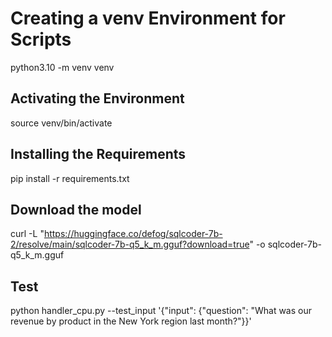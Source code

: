 # Creating a venv Environment for Scripts
python3.10 -m venv venv

## Activating the Environment
source venv/bin/activate

## Installing the Requirements
pip install -r requirements.txt

## Download the model
curl -L "https://huggingface.co/defog/sqlcoder-7b-2/resolve/main/sqlcoder-7b-q5_k_m.gguf?download=true" -o sqlcoder-7b-q5_k_m.gguf

## Test
python handler_cpu.py --test_input '{"input": {"question": "What was our revenue by product in the New York region last month?"}}'